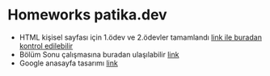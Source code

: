 # Homeworks patika.dev

- HTML kişisel sayfası için 1.ödev ve 2.ödevler tamamlandı [link ile buradan kontrol edilebilir](https://github.com/batuhan3535/homeworks-patika.dev/blob/main/index.html)
- Bölüm Sonu çalışmasına buradan ulaşılabilir [link](https://github.com/batuhan3535/homeworks-patika.dev/tree/main/B%C3%B6l%C3%BCm-sonu-%C3%A7al%C4%B1%C5%9Fmas%C4%B1)
- Google anasayfa tasarımı [link](https://github.com/batuhan3535/homeworks-patika.dev/tree/main/google-anasayfa-tasar%C4%B1m%C4%B1)
